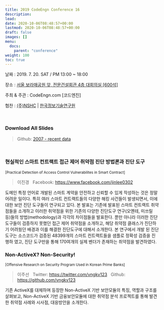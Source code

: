 ```yaml
---
title: 2019 CodeEngn Conference 16
description: 
lead: 
date: 2020-10-06T08:48:57+00:00
lastmod: 2020-10-06T08:48:57+00:00
draft: false
images: []
menu:
  docs:
    parent: "conference"
weight: 100
toc: true
---
```


날짜 : 2019. 7. 20. SAT / PM 13:00 ~ 18:00 

장소 : <a href='https://map.naver.com/local/siteview.nhn?code=19039533' target='_blank'>서울 보라매공원 앞, 전문건설회관 4층 대회의실 [600석]</a>

주최 & 주관 : CodeEngn.com [코드엔진] &nbsp;

협찬 : <a href='https://www.nshc.net' target='_blank'>(주)NSHC</a> | <a href='https://kitri.re.kr' target='_blank'>한국정보기술연구원</a>

<br />

### Download All Slides

> Github: <a href='https://github.com/codeengn/codeengn-conference' target='_blank'>2007 - recent data</a>

<br />

### 현실적인 스마트 컨트랙트 접근 제어 취약점 진단 방법론과 진단 도구

<small>[Practical Detection of Access Control Vulnerabilites in Smart Contract]</small>

> 이진경 &nbsp;
> Facebook: <a href='https://www.facebook.com/jinlee0302' target='_blank'>https://www.facebook.com/jinlee0302</a>

도메인 특정 언어로 개발된 스마트 계약을 안전하고 신뢰할 수 있게 작성하는 것은 정말 어려운 일이다. 특히 여러 스마트 컨트랙트들의 다양한 해킹 사건들이 발생되면서, 이에 대한 보안 진단 도구들이 연구되고 있다. 본 발표는 기존에 발표된 스마트 컨트랙트 취약점들을 소개하고 이러한 취약점을 위한 기존의 다양한 진단도구 연구(오옌테, 미쓰릴 등)들의 방법(methodology)과 각각의 차이점들을 발표한다. 뿐만 아니라 이러한 진단도구들이 검증하지 못했던 접근 제어 취약점을 소개하고, 해당 취약점 클래스가 진단하기 어려웠던 배경과 이를 해결한 진단도구에 대해서 소개한다. 본 연구에서 개발 된 진단도구는 소스코드가 검증된 48399개의 스마트 컨트랙트들을 샘플로 정확성 검증을 진행하 였고, 진단 도구만을 통해 170여개의 실제 벤더가 존재하는 취약점을 발견하였다.

### Non-ActiveX? Non-Security!

<small>[Offensive Research on Security Program Used in Korean Prime Banks]</small>

> 이주선 &nbsp;
> Twitter: <a href='https://twitter.com/vngkv123' target='_blank'>https://twitter.com/vngkv123</a> &nbsp;
> Github: <a href='https://github.com/vngkv123' target='_blank'>https://github.com/vngkv123</a>

기존 ActiveX를 대체하며 등장한 Non-ActiveX 기반 보안모듈의 특징, 역할과 구조를 살펴보고, Non-ActiveX 기반 금융보안모듈에 대한 취약점 분석 프로젝트를 통해 발견한 취약점 사례와 시사점, 대응방안을 소개한다.




















